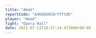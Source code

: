 ```yaml
---
title: "Amaè"
reportCode: "A46Q8G9CDrYTftdK"
player: "Amaè"
fight: "Opera Hall"
date: 2021-07-11T18:57:14.471000+00:00
---
```

